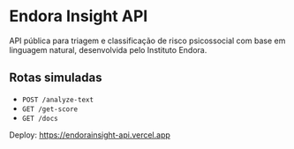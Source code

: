 # Endora Insight API

API pública para triagem e classificação de risco psicossocial com base em linguagem natural, desenvolvida pelo Instituto Endora.

## Rotas simuladas

- `POST /analyze-text`
- `GET /get-score`
- `GET /docs`

Deploy: https://endorainsight-api.vercel.app

